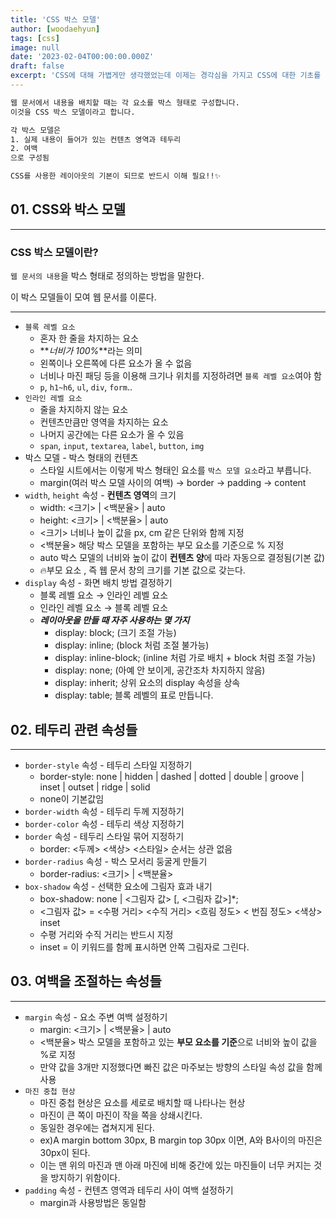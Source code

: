 ```yaml
---
title: 'CSS 박스 모델'
author: [woodaehyun]
tags: [css]
image: null
date: '2023-02-04T00:00:00.000Z'
draft: false
excerpt: 'CSS에 대해 가볍게만 생각했었는데 이제는 경각심을 가지고 CSS에 대한 기초를 다시 복습하고 정리했다. CSS는 쉽게 잊어버리는 경우가 많아 앞으로 내가 참고할 수 있도록 정리를 했다.'
---
```


```css
웹 문서에서 내용을 배치할 때는 각 요소를 박스 형태로 구성합니다.
이것을 CSS 박스 모델이라고 합니다.

각 박스 모델은
1. 실제 내용이 들어가 있는 컨텐츠 영역과 테두리
2. 여백
으로 구성됨

CSS를 사용한 레이아웃의 기본이 되므로 반드시 이해 필요!!✨
```

## 01. CSS와 박스 모델

---

### CSS 박스 모델이란?

`웹 문서의 내용`을 박스 형태로 정의하는 방법을 말한다.

이 박스 모델들이 모여 웹 문서를 이룬다.

---

- `블록 레벨 요소`
  - 혼자 한 줄을 차지하는 요소
  - **_너비가 100%_**라는 의미
  - 왼쪽이나 오른쪽에 다른 요소가 올 수 없음
  - 너비나 마진 패딩 등을 이용해 크기나 위치를 지정하려면 `블록 레벨 요소`여야 함
  - `p`, `h1~h6`, `ul`, `div`, `form`..
- `인라인 레벨 요소`
  - 줄을 차지하지 않는 요소
  - 컨텐츠만큼만 영역을 차지하는 요소
  - 나머지 공간에는 다른 요소가 올 수 있음
  - `span`, `input`, `textarea`, `label`, `button`, `img`
- 박스 모델 - 박스 형태의 컨텐츠
  - 스타일 시트에서는 이렇게 박스 형태인 요소를 `박스 모델 요소`라고 부릅니다.
  - margin(여러 박스 모델 사이의 여백) → border → padding → content
- `width`, `height` 속성 - **컨텐츠 영역**의 크기
  - width: <크기> | <백분율> | auto
  - height: <크기> | <백분율> | auto
  - <크기> 너비나 높이 값을 px, cm 같은 단위와 함께 지정
  - <백분율> 해당 박스 모델을 포함하는 부모 요소를 기준으로 % 지정
  - auto 박스 모델의 너비와 높이 값이 **컨텐츠 양**에 따라 자동으로 결정됨(기본 값)
  - 🔥부모 요소 <body>, 즉 웹 문서 창의 크기를 기본 값으로 갖는다.
- `display` 속성 - 화면 배치 방법 결정하기
  - 블록 레벨 요소 → 인라인 레벨 요소
  - 인라인 레벨 요소 → 블록 레벨 요소
  - **_레이아웃을 만들 때 자주 사용하는 몇 가지_**
    - display: block; (크기 조절 가능)
    - display: inline; (block 처럼 조절 불가능)
    - display: inline-block; (inline 처럼 가로 배치 + block 처럼 조절 가능)
    - display: none; (아예 안 보이게, 공간조차 차지하지 않음)
    - display: inherit; 상위 요소의 display 속성을 상속
    - display: table; 블록 레벨의 표로 만듭니다.

## 02. 테두리 관련 속성들

---

- `border-style` 속성 - 테두리 스타일 지정하기
  - border-style: none | hidden | dashed | dotted | double | groove | inset | outset | ridge | solid
  - none이 기본값임
- `border-width` 속성 - 테두리 두께 지정하기
- `border-color` 속성 - 테두리 색상 지정하기
- `border` 속성 - 테두리 스타일 묶어 지정하기
  - border: <두께> <색상> <스타일> 순서는 상관 없음
- `border-radius` 속성 - 박스 모서리 둥굴게 만들기
  - border-radius: <크기> | <백분율>
- `box-shadow` 속성 - 선택한 요소에 그림자 효과 내기
  - box-shadow: none | <그림자 값> [, <그림자 값>]\*;
  - <그림자 값> = <수평 거리> <수직 거리> <흐림 정도> < 번짐 정도> <색상> inset
  - 수평 거리와 수직 거리는 반드시 지정
  - inset = 이 키워드를 함께 표시하면 안쪽 그림자로 그린다.

## 03. 여백을 조절하는 속성들

---

- `margin` 속성 - 요소 주변 여백 설정하기
  - margin: <크기> | <백분율> | auto
  - <백분율> 박스 모델을 포함하고 있는 **부모 요소를 기준**으로 너비와 높이 값을 %로 지정
  - 만약 값을 3개만 지정했다면 빠진 값은 마주보는 방향의 스타일 속성 값을 함께 사용
- `마진 중첩 현상`
  - 마진 중첩 현상은 요소를 세로로 배치할 때 나타나는 현상
  - 마진이 큰 쪽이 마진이 작을 쪽을 상쇄시킨다.
  - 동일한 경우에는 겹쳐지게 된다.
  - ex)A margin bottom 30px, B margin top 30px 이면, A와 B사이의 마진은 30px이 된다.
  - 이는 맨 위의 마진과 맨 아래 마진에 비해 중간에 있는 마진들이 너무 커지는 것을 방지하기 위함이다.
- `padding` 속성 - 컨텐츠 영역과 테두리 사이 여백 설정하기
  - margin과 사용방법은 동일함

##
